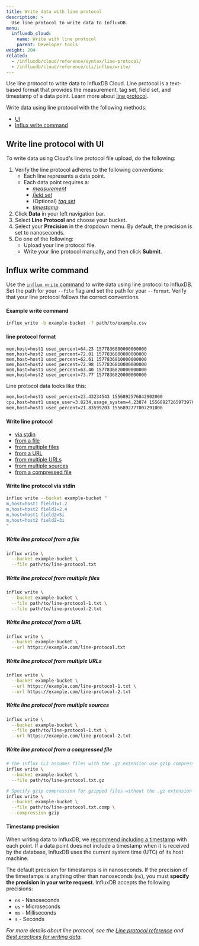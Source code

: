 ```yaml
---
title: Write data with line protocol
description: >
  Use line protocol to write data to InfluxDB. 
menu:
  influxdb_cloud:
    name: Write with line protocol
    parent: Developer tools
weight: 204
related:
  - /influxdb/cloud/reference/syntax/line-protocol/
  - /influxdb/cloud/reference/cli/influx/write/
---
```


Use line protocol to write data to InfluxDB Cloud. Line protocol is a text-based format that provides the measurement, tag set, field set, and timestamp of a data point. Learn more about [line protocol](/influxdb/v2.0/reference/syntax/line-protocol/). 

Write data using line protocol with the following methods: 
- [UI](#write-line-protocol-with-ui)
- [Influx write command](#influx-write-command)

## Write line protocol with UI 

To write data using Cloud's line protocol file upload, do the following: 

1. Verify the line protocol adheres to the following conventions:  
   - Each line represents a data point.
   - Each data point requires a:  
     - [*measurement*](/influxdb/cloud/reference/syntax/line-protocol/#measurement)
     - [*field set*](/influxdb/cloud/reference/syntax/line-protocol/#field-set)
     - (Optional) [*tag set*](/influxdb/cloud/reference/syntax/line-protocol/#tag-set) 
     - [*timestamp*](/influxdb/cloud/reference/syntax/line-protocol/#timestamp) 
2. Click **Data** in your left navigation bar. 
3. Select **Line Protocol** and choose your bucket. 
4. Select your **Precision** in the dropdown menu. By default, the precision is set to nanoseconds. 
5. Do one of the following: 
   - Upload your line protocol file. 
   - Write your line protocol manually, and then click **Submit**. 

## Influx write command

Use the [`influx write` command](/influxdb/v2.0/reference/cli/influx/write/) to write data using line protocol
to InfluxDB. 
Set the path for your `--file` flag and set the path for your `--format`. 
Verify that your line protocol follows the correct conventions. 

#### Example write command
```sh
influx write -b example-bucket -f path/to/example.csv
```

#### line protocol format
```
mem,host=host1 used_percent=64.23 1577836800000000000
mem,host=host2 used_percent=72.01 1577836800000000000
mem,host=host1 used_percent=62.61 1577836810000000000
mem,host=host2 used_percent=72.98 1577836810000000000
mem,host=host1 used_percent=63.40 1577836820000000000
mem,host=host2 used_percent=73.77 1577836820000000000
```

Line protocol data looks like this:

```sh
mem,host=host1 used_percent=23.43234543 1556892576842902000
cpu,host=host1 usage_user=3.8234,usage_system=4.23874 1556892726597397000
mem,host=host1 used_percent=21.83599203 1556892777007291000
```

#### Write line protocol

- [via stdin](#write-line-protocol-via-stdin)
- [from a file](#write-line-protocol-from-a-file)
- [from multiple files](#write-line-protocol-from-multiple-files)
- [from a URL](#write-line-protocol-from-a-url)
- [from multiple URLs](#write-line-protocol-from-multiple-urls)
- [from multiple sources](#write-line-protocol-from-multiple-sources)
- [from a compressed file](#write-line-protocol-from-a-compressed-file)

#### Write line protocol via stdin
```sh
influx write --bucket example-bucket "
m,host=host1 field1=1.2
m,host=host2 field1=2.4
m,host=host1 field2=5i
m,host=host2 field2=3i
"
```

##### Write line protocol from a file
```sh
influx write \
  --bucket example-bucket \
  --file path/to/line-protocol.txt
```

##### Write line protocol from multiple files
```sh
influx write \
  --bucket example-bucket \
  --file path/to/line-protocol-1.txt \
  --file path/to/line-protocol-2.txt
```

##### Write line protocol from a URL
```sh
influx write \
  --bucket example-bucket \
  --url https://example.com/line-protocol.txt
```

##### Write line protocol from multiple URLs
```sh
influx write \
  --bucket example-bucket \
  --url https://example.com/line-protocol-1.txt \
  --url https://example.com/line-protocol-2.txt
```

##### Write line protocol from multiple sources
```sh
influx write \
  --bucket example-bucket \
  --file path/to/line-protocol-1.txt \
  --url https://example.com/line-protocol-2.txt
```

##### Write line protocol from a compressed file
```sh
# The influx CLI assumes files with the .gz extension use gzip compression 
influx write \
  --bucket example-bucket \
  --file path/to/line-protocol.txt.gz

# Specify gzip compression for gzipped files without the .gz extension
influx write \
  --bucket example-bucket \
  --file path/to/line-protocol.txt.comp \
  --compression gzip
```

#### Timestamp precision

When writing data to InfluxDB, we [recommend including a timestamp](/influxdb/cloud/reference/syntax/line-protocol/#timestamp) with each point.
If a data point does not include a timestamp when it is received by the database,
InfluxDB uses the current system time (UTC) of its host machine.

The default precision for timestamps is in nanoseconds.
If the precision of the timestamps is anything other than nanoseconds (`ns`),
you must **specify the precision in your write request**.
InfluxDB accepts the following precisions:

- `ns` - Nanoseconds
- `us` - Microseconds
- `ms` - Milliseconds
- `s` - Seconds

_For more details about line protocol, see the [Line protocol reference](/influxdb/cloud/reference/syntax/line-protocol)
and [Best practices for writing data](/influxdb/cloud/write-data/best-practices/)._